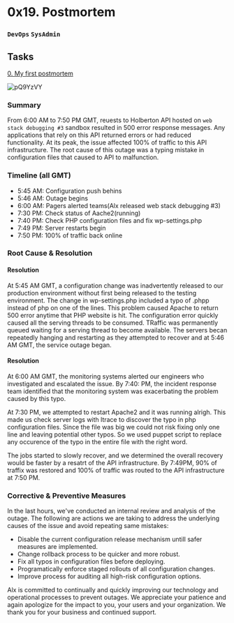 # 0x19. Postmortem
### `DevOps` `SysAdmin`

## Tasks
[0. My first postmortem](./README.md)

![pQ9YzVY](https://github.com/samuelselasi/alx-system_engineering-devops/assets/85158665/8c9b905c-e988-4709-9af1-2e4fba5287da)

### Summary

From 6:00 AM to 7:50 PM GMT, reuests to Holberton API hosted on `web stack debugging #3` sandbox resulted in 500 error response messages. Any applications that rely on this API returned errors or had reduced functionality. At its peak, the issue affected 100% of traffic to this API infrastructure. The root cause of this outage was a typing mistake in configuration files that caused to API to malfunction.

### Timeline (all GMT)

* 5:45 AM: Configuration push behins
* 5:46 AM: Outage begins
* 6:00 AM: Pagers alerted teams(Alx released web stack debugging #3)
* 7:30 PM: Check status of Aache2(running)
* 7:40 PM: Check PHP configuration files and fix wp-settings.php
* 7:49 PM: Server restarts begin
* 7:50 PM: 100% of traffic back online

### Root Cause & Resolution
#### Resolution

At 5:45 AM GMT, a configuration change was inadvertently released to our production environment without first being released to the testing environment. The change in wp-settings.php included a typo of .phpp instead of php on one of the lines. This problem caused Apache to return 500 error anytime that PHP website is hit. The configuration error quickly caused all the serving threads to be consumed. TRaffic was permanently queued waiting for a serving thread to become available. The servers becan repeatedly hanging and restarting as they attempted to recover and at 5:46 AM GMT, the service outage began.

#### Resolution

At 6:00 AM GMT, the monitoring systems alerted our engineers who investigated and escalated the issue. By 7:40: PM, the incident response team identified that the monitoring system was exacerbating the problem caused by this typo.

At 7:30 PM, we attempted to restart Apache2 and it was running alrigh. This made us check server logs with ltrace to discover the typo in php configuration files. Since the file was big we could not risk fixing only one line and leaving potential other typos. So we used puppet script to replace any occurence of the typo in the entire file with the right word.

The jobs started to slowly recover, and we determined the overall recovery would be faster by a resatrt of the API infrastructure. By 7:49PM, 90% of traffix was restored and 100% of traffic was routed to the API infrastructure at 7:50 PM.

### Corrective & Preventive Measures

In the last hours, we've conducted an internal review and analysis of the outage. The following are actions we are taking to address the underlying causes of the issue and avoid repeating same mistakes:
* Disable the current configuration release mechanism untill safer measures are implemented.
* Change rollback process to be quicker and more robust.
* Fix all typos in configuration files before deploying.
* Programatically enforce staged rollouts of all configuration changes.
* Improve process for auditing all high-risk configuration options.

Alx is committed to continually and quickly improving our technology and operational processes to prevent outages. We appreciate your patience and again apologize for the impact to you, your users and your organization. We thank you for your business and continued support.
